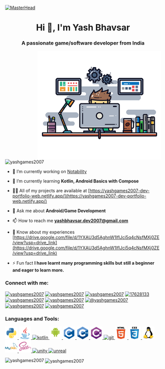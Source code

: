 [![MasterHead](https://www.mygo.ge/uploads/blog/1584023795.jpg)](https://yashgames2007-dev-portfolio-web.netlify.app/)
<h1 align="center">Hi 👋, I'm Yash Bhavsar</h1>
<h3 align="center">A passionate game/software developer from India</h3>
<img align="right" alt="Coding" width="400" src="https://github.com/YashGames2007/YashGames2007/blob/Legend/1654506453495.png">

<p align="left"> <img src="https://komarev.com/ghpvc/?username=yashgames2007&label=Profile%20views&color=0e75b6&style=flat" alt="yashgames2007" /> </p>

- 🔭 I’m currently working on [Notability](https://github.com/TheAnand2303/Notability)

- 🌱 I’m currently learning **Kotlin, Android Basics with Compose**

- 👨‍💻 All of my projects are available at [https://yashgames2007-dev-portfolio-web.netlify.app/](https://yashgames2007-dev-portfolio-web.netlify.app/)

- 💬 Ask me about **Android/Game Development**

- 📫 How to reach me **yashbhavsar.dev2007@gmail.com**

- 📄 Know about my experiences [https://drive.google.com/file/d/1YXAU3d5AghnW1lflJci5q4cNsfMXj0ZE/view?usp=drive_link](https://drive.google.com/file/d/1YXAU3d5AghnW1lflJci5q4cNsfMXj0ZE/view?usp=drive_link)

- ⚡ Fun fact **I have learnt many programming skills but still a beginner and eager to learn more.**

<h3 align="left">Connect with me:</h3>
<p align="left">
<a href="https://codepen.io/yashgames2007" target="blank"><img align="center" src="https://raw.githubusercontent.com/rahuldkjain/github-profile-readme-generator/master/src/images/icons/Social/codepen.svg" alt="yashgames2007" height="30" width="40" /></a>
<a href="https://twitter.com/yashgames2007" target="blank"><img align="center" src="https://raw.githubusercontent.com/rahuldkjain/github-profile-readme-generator/master/src/images/icons/Social/twitter.svg" alt="yashgames2007" height="30" width="40" /></a>
<a href="https://linkedin.com/in/yashgames2007" target="blank"><img align="center" src="https://raw.githubusercontent.com/rahuldkjain/github-profile-readme-generator/master/src/images/icons/Social/linked-in-alt.svg" alt="yashgames2007" height="30" width="40" /></a>
<a href="https://stackoverflow.com/users/17628133" target="blank"><img align="center" src="https://raw.githubusercontent.com/rahuldkjain/github-profile-readme-generator/master/src/images/icons/Social/stack-overflow.svg" alt="17628133" height="30" width="40" /></a>
<a href="https://kaggle.com/yashgames2007" target="blank"><img align="center" src="https://raw.githubusercontent.com/rahuldkjain/github-profile-readme-generator/master/src/images/icons/Social/kaggle.svg" alt="yashgames2007" height="30" width="40" /></a>
<a href="https://instagram.com/yashgames2007" target="blank"><img align="center" src="https://raw.githubusercontent.com/rahuldkjain/github-profile-readme-generator/master/src/images/icons/Social/instagram.svg" alt="yashgames2007" height="30" width="40" /></a>
<a href="https://medium.com/@yashgames2007" target="blank"><img align="center" src="https://raw.githubusercontent.com/rahuldkjain/github-profile-readme-generator/master/src/images/icons/Social/medium.svg" alt="@yashgames2007" height="30" width="40" /></a>
<a href="https://www.leetcode.com/yashgames2007" target="blank"><img align="center" src="https://raw.githubusercontent.com/rahuldkjain/github-profile-readme-generator/master/src/images/icons/Social/leet-code.svg" alt="yashgames2007" height="30" width="40" /></a>
<a href="https://auth.geeksforgeeks.org/user/yashgames2007" target="blank"><img align="center" src="https://raw.githubusercontent.com/rahuldkjain/github-profile-readme-generator/master/src/images/icons/Social/geeks-for-geeks.svg" alt="yashgames2007" height="30" width="40" /></a>
</p>

<h3 align="left">Languages and Tools:</h3>
<p align="left">  <a href="https://www.python.org" target="_blank" rel="noreferrer"> <img src="https://raw.githubusercontent.com/devicons/devicon/master/icons/python/python-original.svg" alt="python" width="40" height="40"/> </a>  <a href="https://www.java.com" target="_blank" rel="noreferrer"> <img src="https://raw.githubusercontent.com/devicons/devicon/master/icons/java/java-original.svg" alt="java" width="40" height="40"/> </a> <a href="https://kotlinlang.org" target="_blank" rel="noreferrer"> <img src="https://www.vectorlogo.zone/logos/kotlinlang/kotlinlang-icon.svg" alt="kotlin" width="40" height="40"/> </a> <a href="https://developer.android.com" target="_blank" rel="noreferrer"> <img src="https://raw.githubusercontent.com/devicons/devicon/master/icons/android/android-original-wordmark.svg" alt="android" width="40" height="40"/> </a> <a href="https://www.cprogramming.com/" target="_blank" rel="noreferrer"> <img src="https://raw.githubusercontent.com/devicons/devicon/master/icons/c/c-original.svg" alt="c" width="40" height="40"/> </a> <a href="https://www.w3schools.com/cpp/" target="_blank" rel="noreferrer"> <img src="https://raw.githubusercontent.com/devicons/devicon/master/icons/cplusplus/cplusplus-original.svg" alt="cplusplus" width="40" height="40"/> </a> <a href="https://www.w3schools.com/cs/" target="_blank" rel="noreferrer"> <img src="https://raw.githubusercontent.com/devicons/devicon/master/icons/csharp/csharp-original.svg" alt="csharp" width="40" height="40"/> </a> <a href="https://git-scm.com/" target="_blank" rel="noreferrer"> <img src="https://www.vectorlogo.zone/logos/git-scm/git-scm-icon.svg" alt="git" width="40" height="40"/> </a> <a href="https://www.w3.org/html/" target="_blank" rel="noreferrer"> <img src="https://raw.githubusercontent.com/devicons/devicon/master/icons/html5/html5-original-wordmark.svg" alt="html5" width="40" height="40"/> </a> <a href="https://www.w3schools.com/css/" target="_blank" rel="noreferrer"> <img src="https://raw.githubusercontent.com/devicons/devicon/master/icons/css3/css3-original-wordmark.svg" alt="css3" width="40" height="40"/> </a> <a href="https://www.linux.org/" target="_blank" rel="noreferrer"> <img src="https://raw.githubusercontent.com/devicons/devicon/master/icons/linux/linux-original.svg" alt="linux" width="40" height="40"/> </a> <a href="https://www.mysql.com/" target="_blank" rel="noreferrer"> <img src="https://raw.githubusercontent.com/devicons/devicon/master/icons/mysql/mysql-original-wordmark.svg" alt="mysql" width="40" height="40"/> </a> <a href="https://sass-lang.com" target="_blank" rel="noreferrer"> <img src="https://raw.githubusercontent.com/devicons/devicon/master/icons/sass/sass-original.svg" alt="sass" width="40" height="40"/> </a> <a href="https://unity.com/" target="_blank" rel="noreferrer"> <img src="https://www.vectorlogo.zone/logos/unity3d/unity3d-icon.svg" alt="unity" width="40" height="40"/> </a> <a href="https://unrealengine.com/" target="_blank" rel="noreferrer"> <img src="https://raw.githubusercontent.com/kenangundogan/fontisto/036b7eca71aab1bef8e6a0518f7329f13ed62f6b/icons/svg/brand/unreal-engine.svg" alt="unreal" width="40" height="40"/> </a> </p>

<p><img align="left" src="https://github-readme-stats.vercel.app/api/top-langs?username=yashgames2007&show_icons=true&locale=en&layout=compact" alt="yashgames2007" /></p>

<p>&nbsp;<img align="center" src="https://github-readme-stats.vercel.app/api?username=yashgames2007&show_icons=true&locale=en" alt="yashgames2007" /></p>

